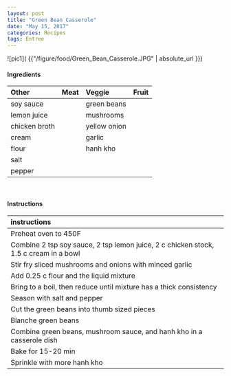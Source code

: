 ```yaml
---
layout: post
title: "Green Bean Casserole"
date: "May 15, 2017"
categories: Recipes
tags: Entree
---
```




![pic1]( {{"/figure/food/Green_Bean_Casserole.JPG" | absolute_url }})




#### Ingredients

<table class = "presenttab">
 <thead>
  <tr>
   <th style="text-align:left;"> Other </th>
   <th style="text-align:left;"> Meat </th>
   <th style="text-align:left;"> Veggie </th>
   <th style="text-align:left;"> Fruit </th>
  </tr>
 </thead>
<tbody>
  <tr>
   <td style="text-align:left;"> soy sauce </td>
   <td style="text-align:left;">  </td>
   <td style="text-align:left;"> green beans </td>
   <td style="text-align:left;">  </td>
  </tr>
  <tr>
   <td style="text-align:left;"> lemon juice </td>
   <td style="text-align:left;">  </td>
   <td style="text-align:left;"> mushrooms </td>
   <td style="text-align:left;">  </td>
  </tr>
  <tr>
   <td style="text-align:left;"> chicken broth </td>
   <td style="text-align:left;">  </td>
   <td style="text-align:left;"> yellow onion </td>
   <td style="text-align:left;">  </td>
  </tr>
  <tr>
   <td style="text-align:left;"> cream </td>
   <td style="text-align:left;">  </td>
   <td style="text-align:left;"> garlic </td>
   <td style="text-align:left;">  </td>
  </tr>
  <tr>
   <td style="text-align:left;"> flour </td>
   <td style="text-align:left;">  </td>
   <td style="text-align:left;"> hanh kho </td>
   <td style="text-align:left;">  </td>
  </tr>
  <tr>
   <td style="text-align:left;"> salt </td>
   <td style="text-align:left;">  </td>
   <td style="text-align:left;">  </td>
   <td style="text-align:left;">  </td>
  </tr>
  <tr>
   <td style="text-align:left;"> pepper </td>
   <td style="text-align:left;">  </td>
   <td style="text-align:left;">  </td>
   <td style="text-align:left;">  </td>
  </tr>
</tbody>
</table>

<br>

#### Instructions

<table class = "presenttabnoh">
 <thead>
  <tr>
   <th style="text-align:left;"> instructions </th>
  </tr>
 </thead>
<tbody>
  <tr>
   <td style="text-align:left;"> Preheat oven to 450F </td>
  </tr>
  <tr>
   <td style="text-align:left;"> Combine 2 tsp soy sauce, 2 tsp lemon juice, 2 c chicken stock, 1.5 c cream in a bowl </td>
  </tr>
  <tr>
   <td style="text-align:left;"> Stir fry sliced mushrooms and onions with minced garlic </td>
  </tr>
  <tr>
   <td style="text-align:left;"> Add 0.25 c flour and the liquid mixture </td>
  </tr>
  <tr>
   <td style="text-align:left;"> Bring to a boil, then reduce until mixture has a thick consistency </td>
  </tr>
  <tr>
   <td style="text-align:left;"> Season with salt and pepper </td>
  </tr>
  <tr>
   <td style="text-align:left;"> Cut the green beans into thumb sized pieces </td>
  </tr>
  <tr>
   <td style="text-align:left;"> Blanche green beans </td>
  </tr>
  <tr>
   <td style="text-align:left;"> Combine green beans, mushroom sauce, and hanh kho in a casserole dish </td>
  </tr>
  <tr>
   <td style="text-align:left;"> Bake for 15-20 min </td>
  </tr>
  <tr>
   <td style="text-align:left;"> Sprinkle with more hanh kho </td>
  </tr>
</tbody>
</table>

